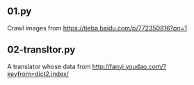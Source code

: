 ## 01.py
Crawl images from https://tieba.baidu.com/p/772350816?pn=1
<br>
## 02-transltor.py
A translator whose data from http://fanyi.youdao.com/?keyfrom=dict2.index/
